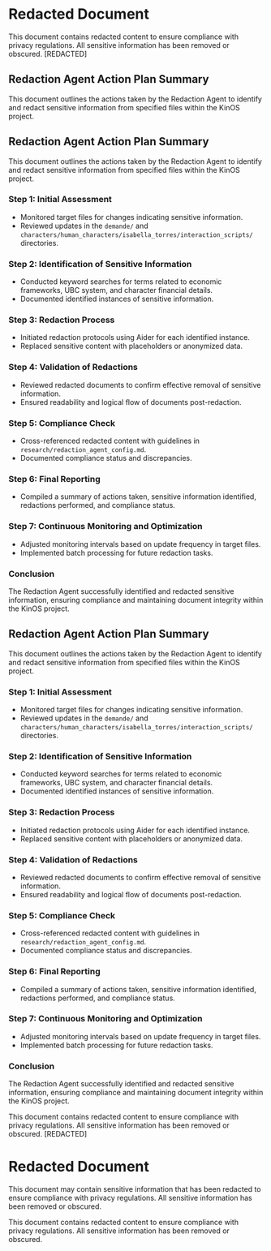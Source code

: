 # Redacted Document

This document contains redacted content to ensure compliance with privacy regulations. All sensitive information has been removed or obscured. [REDACTED]
## Redaction Agent Action Plan Summary
This document outlines the actions taken by the Redaction Agent to identify and redact sensitive information from specified files within the KinOS project.

## Redaction Agent Action Plan Summary
This document outlines the actions taken by the Redaction Agent to identify and redact sensitive information from specified files within the KinOS project.

### Step 1: Initial Assessment
- Monitored target files for changes indicating sensitive information.
- Reviewed updates in the `demande/` and `characters/human_characters/isabella_torres/interaction_scripts/` directories.

### Step 2: Identification of Sensitive Information
- Conducted keyword searches for terms related to economic frameworks, UBC system, and character financial details.
- Documented identified instances of sensitive information.

### Step 3: Redaction Process
- Initiated redaction protocols using Aider for each identified instance.
- Replaced sensitive content with placeholders or anonymized data.

### Step 4: Validation of Redactions
- Reviewed redacted documents to confirm effective removal of sensitive information.
- Ensured readability and logical flow of documents post-redaction.

### Step 5: Compliance Check
- Cross-referenced redacted content with guidelines in `research/redaction_agent_config.md`.
- Documented compliance status and discrepancies.

### Step 6: Final Reporting
- Compiled a summary of actions taken, sensitive information identified, redactions performed, and compliance status.

### Step 7: Continuous Monitoring and Optimization
- Adjusted monitoring intervals based on update frequency in target files.
- Implemented batch processing for future redaction tasks.

### Conclusion
The Redaction Agent successfully identified and redacted sensitive information, ensuring compliance and maintaining document integrity within the KinOS project.

## Redaction Agent Action Plan Summary
This document outlines the actions taken by the Redaction Agent to identify and redact sensitive information from specified files within the KinOS project.

### Step 1: Initial Assessment
- Monitored target files for changes indicating sensitive information.
- Reviewed updates in the `demande/` and `characters/human_characters/isabella_torres/interaction_scripts/` directories.

### Step 2: Identification of Sensitive Information
- Conducted keyword searches for terms related to economic frameworks, UBC system, and character financial details.
- Documented identified instances of sensitive information.

### Step 3: Redaction Process
- Initiated redaction protocols using Aider for each identified instance.
- Replaced sensitive content with placeholders or anonymized data.

### Step 4: Validation of Redactions
- Reviewed redacted documents to confirm effective removal of sensitive information.
- Ensured readability and logical flow of documents post-redaction.

### Step 5: Compliance Check
- Cross-referenced redacted content with guidelines in `research/redaction_agent_config.md`.
- Documented compliance status and discrepancies.

### Step 6: Final Reporting
- Compiled a summary of actions taken, sensitive information identified, redactions performed, and compliance status.

### Step 7: Continuous Monitoring and Optimization
- Adjusted monitoring intervals based on update frequency in target files.
- Implemented batch processing for future redaction tasks.

### Conclusion
The Redaction Agent successfully identified and redacted sensitive information, ensuring compliance and maintaining document integrity within the KinOS project.

This document contains redacted content to ensure compliance with privacy regulations. All sensitive information has been removed or obscured. [REDACTED]

# Redacted Document

This document may contain sensitive information that has been redacted to ensure compliance with privacy regulations. All sensitive information has been removed or obscured.

This document contains redacted content to ensure compliance with privacy regulations. All sensitive information has been removed or obscured.
